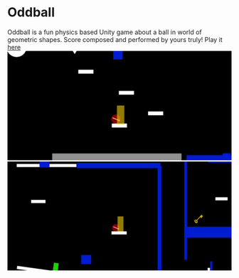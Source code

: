 # Oddball
Oddball is a fun physics based Unity game about a ball in world of geometric shapes. Score composed and performed by yours truly!
Play it [here](https://jembishop.github.io/oddball-build/)
![](https://github.com/jembishop/OddBall/blob/master/oddball1.gif)
![](https://github.com/jembishop/OddBall/blob/master/oddball2.gif)
